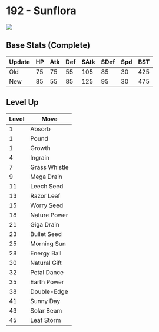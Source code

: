# 192 - Sunflora
![][192]

## Base Stats (Complete)

Update | HP | Atk | Def | SAtk | SDef | Spd | BST
---    | ---| --- | --- | ---  | ---  | --- | ---
Old    | 75 |  75 |  55 |  105  |  85  |  30  |  425
New    | 85 |  55 |  85 |  125  |  95  |  30  |  475

## Level Up

Level | Move
---   | ---
  1   | Absorb
  1   | Pound
  1   | Growth
  4   | Ingrain
  7   | Grass Whistle
  9   | Mega Drain
 11   | Leech Seed
 13   | Razor Leaf
 15   | Worry Seed
 18   | Nature Power
 21   | Giga Drain
 23   | Bullet Seed
 25   | Morning Sun
 28   | Energy Ball
 30   | Natural Gift
 32   | Petal Dance
 35   | Earth Power
 38   | Double-Edge
 41   | Sunny Day
 43   | Solar Beam
 45   | Leaf Storm



[192]: ../img/pokemon/192.png

